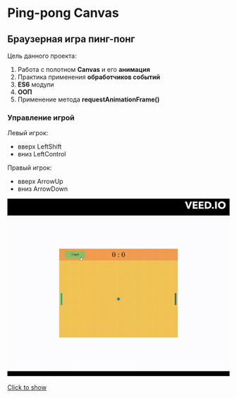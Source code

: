 # Ping-pong Canvas

## Браузерная игра пинг-понг

Цель данного проекта:

1. Работа с полотном **Canvas** и его **анимация**
2. Практика применения **обработчиков событий**
3. **ES6** модули
4. **ООП**
5. Применение метода **requestAnimationFrame()**

### Управление игрой

Левый игрок:

- вверх LeftShift
- вниз LeftControl

Правый игрок:

- вверх ArrowUp
- вниз ArrowDown

![ping-pong-canvas](pong-canvas.gif)

[Click to show](https://brainhdv.github.io/ping-pong-canvas)
